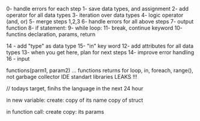 0- handle errors for each step
1- save data types, and assignment
2- add operator for all data types
3- iteration over data types
4- logic operator (and, or)
5- merge steps 1,2,3
6- handle errors for all above steps
7- output function
8- if statement:
9- while loop:
11- break, continue keyword
10- functins declaration, params, return


14 - add "type" as data type
15- "in" key word 
12- add attributes for all data types
13- when you get here, plan for next steps
14- improve error handling
16 - input

functions(parm1, param2) ...
functions returns
for loop, in, foreach, range(), not
garbage collector
IDE
standart libraries
LEAKS !!!

// todays target, finihs the language in the next 24 hour


in new variable:
    create: 
        copy of its name
        copy of struct

in function call:
    create copy:
        its params

